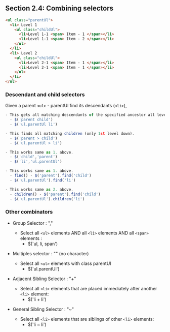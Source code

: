 ## Section 2.4: Combining selectors

```html
<ul class="parentUl">
  <li> Level 1
    <ul class="childUl">
      <li>Level 1-1 <span> Item - 1 </span></li>
      <li>Level 1-1 <span> Item - 2 </span></li>
    </ul>
  </li>
  <li> Level 2
    <ul class="childUl">
      <li>Level 2-1 <span> Item - 1 </span></li>
      <li>Level 2-1 <span> Item - 1 </span></li>
    </ul>
  </li>
</ul>
```

### Descendant and child selectors

Given a parent `<ul>` - parentUl find its descendants (`<li>`),
```js
- This gets all matching descendants of the specified ancestor all levels down.
  - $('parent child')
  - $('ul.parentUl li')

- This finds all matching children (only 1st level down).
  - $('parent > child')
  - $('ul.parentUl > li')

- This works same as 1. above.
  - $('child','parent')
  - $('li','ul.parentUl')

- This works same as 1. above.
  - find() - $('parent').find('child')
  - $('ul.parentUl').find('li')

- This works same as 2. above.
  - children() - $('parent').find('child')
  - $('ul.parentUl').children('li')
```

### Other combinators

- Group Selector : ","
  - Select all `<ul>` elements AND all `<li>` elements AND all `<span>` elements :
    - $('ul, li, span')

- Multiples selector : "" (no character)
  - Select all `<ul>` elements with class parentUl
    - $('ul.parentUl')

- Adjacent Sibling Selector : "+"
  - Select all `<li>` elements that are placed immediately after another `<li>` element:
    - $('li + li')
    
- General Sibling Selector : "~"
  - Select all `<li>` elements that are siblings of other `<li>` elements:
    - $('li ~ li')